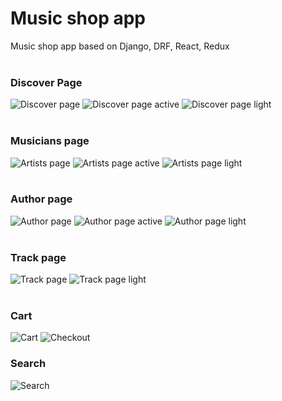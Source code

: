 # Music shop app

Music shop app based on Django, DRF, React, Redux<br/><br />

### Discover Page

![Discover page](https://github.com/Neon20179/musicShop/blob/master/read_me_images/discover_page.png?raw=true)
![Discover page active](https://github.com/Neon20179/musicShop/blob/master/read_me_images/discover_page_active.png?raw=true)
![Discover page light](https://github.com/Neon20179/musicShop/blob/master/read_me_images/discover_page_light.png?raw=true)
<br /><br />

### Musicians page

![Artists page](https://github.com/Neon20179/musicShop/blob/master/read_me_images/artists_page.png?raw=true)
![Artists page active](https://github.com/Neon20179/musicShop/blob/master/read_me_images/artists_page_active.png?raw=true)
![Artists page light](https://github.com/Neon20179/musicShop/blob/master/read_me_images/artists_page_light.png?raw=true)
<br /><br />

### Author page

![Author page](https://github.com/Neon20179/musicShop/blob/master/read_me_images/author_page.png?raw=true)
![Author page active](https://github.com/Neon20179/musicShop/blob/master/read_me_images/author_page_active.png?raw=true)
![Author page light](https://github.com/Neon20179/musicShop/blob/master/read_me_images/author_page_light.png?raw=true)
<br /><br />

### Track page

![Track page](https://github.com/Neon20179/musicShop/blob/master/read_me_images/track_page.png?raw=true)
![Track page light](https://github.com/Neon20179/musicShop/blob/master/read_me_images/track_page_light.png?raw=true)
<br /><br />

### Cart

![Cart](https://github.com/Neon20179/musicShop/blob/master/read_me_images/cart.png?raw=true)
![Checkout](https://github.com/Neon20179/musicShop/blob/master/read_me_images/checkout.png?raw=true)

### Search

![Search](https://github.com/Neon20179/musicShop/blob/master/read_me_images/search-tab.png?raw=true)

